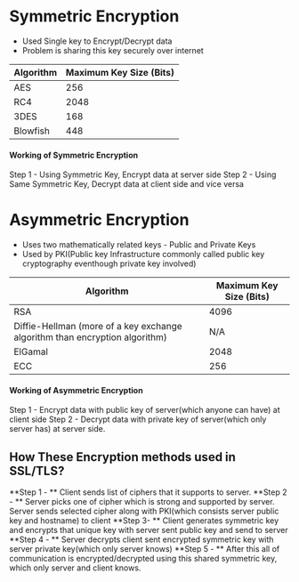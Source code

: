# Symmetric Encryption

- Used Single key to Encrypt/Decrypt data
- Problem is sharing this key securely over internet

| Algorithm | Maximum Key Size (Bits) |
|-----------|-------------------------|
|   AES               |256|
| RC4 | 2048 |
| 3DES | 168 |
| Blowfish | 448 |

#### Working of Symmetric Encryption
Step 1 - Using Symmetric Key, Encrypt data at server side
Step 2 - Using Same Symmetric Key, Decrypt data at client side and vice versa


# Asymmetric Encryption
- Uses two mathematically related keys - Public and Private Keys
- Used by PKI(Public key Infrastructure commonly called public key cryptography eventhough private key involved)

| Algorithm | Maximum Key Size (Bits) |
|-----------|-------------------------|
| RSA | 4096 |
| Diffie-Hellman (more of a key exchange algorithm than encryption algorithm) | N/A | |
| ElGamal | 2048 |
| ECC | 256 |

#### Working of Asymmetric Encryption
Step 1 - Encrypt data with public key of server(which anyone can have) at client side
Step 2 - Decrypt data with private key of server(which only server has) at server side.


## How These Encryption methods used in SSL/TLS?

**Step 1 - ** Client sends list of ciphers that it supports to server.
**Step 2 - ** Server picks one of cipher which is strong and supported by server. Server sends selected cipher along with PKI(which consists server public key and hostname) to client
**Step 3- ** Client generates symmetric key and encrypts that unique key with server sent public key and send to server
**Step 4 - ** Server decrypts client sent encrypted symmetric key with server private key(which only server knows)
**Step 5 - ** After this all of communication is encrypted/decrypted using this shared symmetric key, which only server and client knows.

